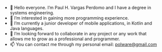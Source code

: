 - 👋 Hello everyone. I’m Paul H. Vargas Perdomo and I have a degree in systems engineering.
- 👀 I’m interested in gaining more programming experience.
- 🌱 I’m currently a junior developer of mobile applications, in Kotlin and Java languages.
- 💞️ I’m looking forward to collaborate in any project or any work that allows me to grow as a professional and programmer.
- 📫 You can contact me through my personal email: polware@gmail.com

<!---
polware/polware is a ✨ special ✨ repository because its `README.md` (this file) appears on your GitHub profile.
You can click the Preview link to take a look at your changes.
--->
